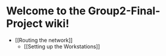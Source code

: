 # Welcome to the Group2-Final-Project wiki!
* [[Routing the network]]
     * [[Setting up the Workstations]]